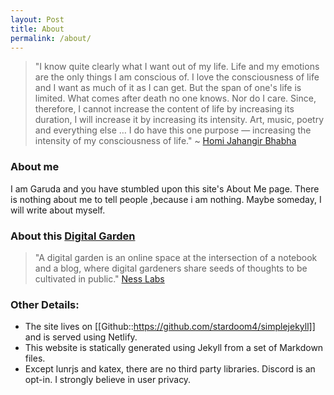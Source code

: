 ```yaml
---
layout: Post
title: About
permalink: /about/
---
```


> "I know quite clearly what I want out of my life. Life and my emotions are the only things I am conscious of. I love the consciousness of life and I want as much of it as I can get. But the span of one's life is limited. What comes after death no one knows. Nor do I care. Since, therefore, I cannot increase the content of life by increasing its duration, I will increase it by increasing its intensity. Art, music, poetry and everything else … I do have this one purpose — increasing the intensity of my consciousness of life."
> ~ [Homi Jahangir Bhabha](https://en.wikiquote.org/wiki/Homi_J._Bhabha)

### About me
I am Garuda and you have stumbled upon this site's About Me page.
There is nothing about me to tell people ,because i am nothing. 
Maybe someday, I will write about myself.

### About this [Digital Garden](https://maggieappleton.com/garden-history)
> "A digital garden is an online space at the intersection of a notebook and a blog, where digital gardeners share seeds of thoughts to be cultivated in public."
> [Ness Labs](https://nesslabs.com/digital-garden-set-up)

### Other Details:

- The site lives on [[Github::https://github.com/stardoom4/simplejekyll]] and is served using Netlify.
- This website is statically generated using Jekyll from a set of Markdown files.
- Except lunrjs and katex, there are no third party libraries. Discord is an opt-in. I strongly believe in user privacy.


